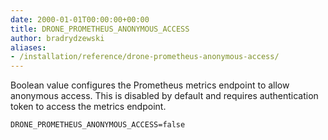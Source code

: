 ```yaml
---
date: 2000-01-01T00:00:00+00:00
title: DRONE_PROMETHEUS_ANONYMOUS_ACCESS
author: bradrydzewski
aliases:
- /installation/reference/drone-prometheus-anonymous-access/
---
```


Boolean value configures the Prometheus metrics endpoint to allow anonymous access. This is disabled by default and requires authentication token to access the metrics endpoint.

```
DRONE_PROMETHEUS_ANONYMOUS_ACCESS=false
```
